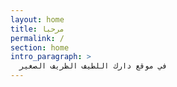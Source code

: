 ```yaml
---
layout: home
title: مرحبا
permalink: /
section: home
intro_paragraph: >
  في موقع دارك اللطيف الظريف الصغير
---
```


<div class="container">
  <div class="text"></div>
</div>